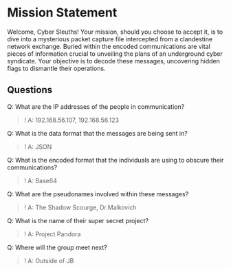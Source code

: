 # Mission Statement
Welcome, Cyber Sleuths! Your mission, should you choose to accept it, is to dive into a mysterious packet capture file intercepted from a clandestine network exchange. Buried within the encoded communications are vital pieces of information crucial to unveiling the plans of an underground cyber syndicate. Your objective is to decode these messages, uncovering hidden flags to dismantle their operations.

## Questions
Q: What are the IP addresses of the people in communication?
>! A: 192.168.56.107, 192.168.56.123

Q: What is the data format that the messages are being sent in?
>! A: JSON

Q: What is the encoded format that the individuals are using to obscure their communications?
>! A: Base64

Q: What are the pseudonames involved within these messages?
>! A: The Shadow Scourge, Dr.Malkovich

Q: What is the name of their super secret project?
>! A: Project Pandora

Q: Where will the group meet next?
>! A: Outside of JB

